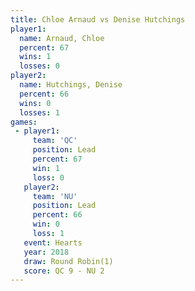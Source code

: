 ```yaml
---
title: Chloe Arnaud vs Denise Hutchings
player1:                 
  name: Arnaud, Chloe    
  percent: 67            
  wins: 1                
  losses: 0              
player2:                 
  name: Hutchings, Denise
  percent: 66            
  wins: 0                
  losses: 1              
games:
 - player1:        
     team: 'QC'    
     position: Lead
     percent: 67   
     win: 1        
     loss: 0       
   player2:        
     team: 'NU'    
     position: Lead
     percent: 66   
     win: 0        
     loss: 1       
   event: Hearts       
   year: 2018          
   draw: Round Robin(1)
   score: QC 9 - NU 2  
---
```

